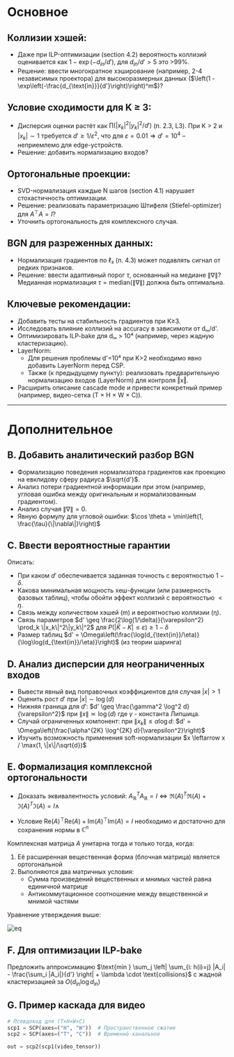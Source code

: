 # Основное


## Коллизии хэшей:
- Даже при ILP-оптимизации (section 4.2) вероятность коллизий оценивается как $1 - \exp(-d_{in}/d')$, для $d_{in}/d' > 5$ это >99%.
- Решение: ввести многократное хэширование (например, 2-4 независимых проектора) для высокоразмерных данных ($\left(1 - \exp\left(-\frac{d_{\text{in}}}{d'}\right)\right)^m$)?

## Условие сходимости для K ≥ 3:
- Дисперсия оценки растёт как $\prod \left( |x_k|^2 |y_k|^2 / d' \right)$ (п. 2.3, L3). При K > 2 и $|x_k| \sim 1$ требуется $d' \geq 1/\varepsilon^2$, что для $\varepsilon=0.01 \Rightarrow d'=10^4$ – неприемлемо для edge-устройств.
- Решение: добавить нормализацию входов?

## Ортогональные проекции:
- SVD-нормализация каждые N шагов (section 4.1) нарушает стохастичность оптимизации.
- Решение: реализовать параметризацию Штифеля (Stiefel-optimizer) для $A^\top A = I$?
- Уточнить ортогональность для комплексного случая.

## BGN для разреженных данных:
- Нормализация градиентов по ℓ₂ (п. 4.3) может подавлять сигнал от редких признаков.
- Решение: ввести адаптивный порог $\tau$, основанный на медиане $\|\nabla\|$? Медианная нормализация $\tau = \text{median}(\|\nabla\|)$ должна быть оптимальна.


## Ключевые рекомендации:
- Добавить тесты на стабильность градиентов при K≥3.
- Исследовать влияние коллизий на accuracy в зависимоти от dᵢₙ/d'.
- Оптимизировать ILP-bake для dᵢₙ > 10⁴ (например, через жадную кластеризацию).
- LayerNorm:
  - Для решения проблемы d'=10⁴ при K>2 необходимо явно добавить LayerNorm перед CSP.
  - Также (к предыдущему пункту): реализовать предварительную нормализацию входов (LayerNorm) для контроля ‖x‖.
- Расширить описание cascade mode и привести конкретный пример (например, видео-сетка (T × H × W × C)).


---


# Дополнительное


## B. Добавить аналитический разбор BGN

* Формализацию поведения нормализатора градиентов как проекцию на евклидову сферу радиуса $\sqrt{d'}$.
* Анализ потери градиентной информации при этом (например, угловая ошибка между оригинальным и нормализованным градиентом).
* Анализ случая $\|\nabla\| = 0$.
* Явную формулу для угловой ошибки: $\cos \theta = \min\left(1, \frac{\tau}{\|\nabla\|}\right)$

## C. Ввести вероятностные гарантии

Описать:
* При каком $d'$ обеспечивается заданная точность с вероятностью $1 - \delta$.
* Какова минимальная мощность хеш-функции (или размерность фазовых таблиц), чтобы обойти эффект коллизий с вероятностью $< \eta$.
* Связь между количеством хэшей (m) и вероятностью коллизии (η).
* Связь параметров $d' \geq \frac{2\log(1/\delta)}{\varepsilon^2} \prod_k \|x_k\|^2\|y_k\|^2$ для $P(|\hat{K}-K| \leq \varepsilon) \geq 1-\delta$
* Размер таблиц $d' = \Omega\left(\frac{\log(d_{\text{in}}/\eta)}{\log\log(d_{\text{in}}/\eta)}\right)$ (из теории шаринга)


## D. Анализ дисперсии для неограниченных входов
* Вывести явный вид поправочных коэффициентов для случая $|x| > 1$
* Оценить рост $d'$ при $|x| \sim \log(d)$
* Нижняя граница для $d'$:
  $d' \geq \frac{\gamma^2 \log^2 d}{\varepsilon^2}$ при $\lVert x \rVert \asymp \log(d)$
  где $\gamma$ - константа Липшица.
* Случай ограниченных компонент: при $\|x_k\| \leq \alpha \log d$: $d' = \Omega\left(\frac{\alpha^{2K} \log^{2K} d}{\varepsilon^2}\right)$
* Изучить возможность применения soft-нормализации $x \leftarrow x / \max(1, \|x\|/\sqrt{d})$


## E. Формализация комплексной ортогональности
* Доказать эквивалентность условий:
$A_{\mathbb{R}}^T A_{\mathbb{R}} = I \iff \Re(A)^T \Re(A) + \Im(A)^T \Im(A) = I \wedge$ 
- Условие $\text{Re}(A)^\top \text{Re}(A) + \text{Im}(A)^\top \text{Im}(A) = I$ необходимо и достаточно для сохранения нормы в $\mathbb{C}^n$

Комплексная матрица $A$ унитарна тогда и только тогда, когда:
1. Её расширенная вещественная форма (блочная матрица) является ортогональной
2. Выполняются два матричных условия:
   - Сумма произведений вещественных и мнимых частей равна единичной матрице
   - Антикоммутационное соотношение между вещественной и мнимой частями

Уравнение утверждения выше:
<!-- 
$$
\begin{align*}
A\in\mathbb{C}^{n \times n}\text{unitary}&\iff\begin{bmatrix}\operatorname{Re}(A)&-\operatorname{Im}(A)\\\operatorname{Im}(A)&\operatorname{Re}(A)\end{bmatrix}\in\mathbb{R}^{2n \times 2n}\text{orthogonal}\\&\iff\begin{cases}\operatorname{Re}(A)^\top\operatorname{Re}(A)+\operatorname{Im}(A)^\top\operatorname{Im}(A)=I_n\\\operatorname{Re}(A)^\top\operatorname{Im}(A)-\operatorname{Im}(A)^\top\operatorname{Re}(A)=0_n\end{cases}
\end{align*}
$$ 
-->
![eq](https://latex.codecogs.com/svg.image?\begin{align*}A\in\mathbb{C}^{n\times&space;n}\text{unitary}&\iff\begin{bmatrix}\operatorname{Re}(A)&-\operatorname{Im}(A)\\\operatorname{Im}(A)&\operatorname{Re}(A)\end{bmatrix}\in\mathbb{R}^{2n\times&space;2n}\text{orthogonal}\\&\iff\begin{cases}\operatorname{Re}(A)^\top\operatorname{Re}(A)&plus;\operatorname{Im}(A)^\top\operatorname{Im}(A)=I_n\\\operatorname{Re}(A)^\top\operatorname{Im}(A)-\operatorname{Im}(A)^\top\operatorname{Re}(A)=0_n\end{cases}\end{align*})

## F. Для оптимизации ILP-bake
Предложить аппроксимацию $\text{min } \sum_j \left| \sum_{i: h(i)=j} |A_i| - \frac{\sum_i |A_i|}{d'} \right| + \lambda \cdot \text{collisions}$
с жадной кластеризацией за $O(d_{\text{in}} \log d_{\text{in}})$


## G. Пример каскада для видео
```python
# Псевдокод для (T×H×W×C)
scp1 = SCP(axes=("H", "W"))  # Пространственное сжатие
scp2 = SCP(axes=("T", "C"))  # Временнó-канальное

out = scp2(scp1(video_tensor))
```

